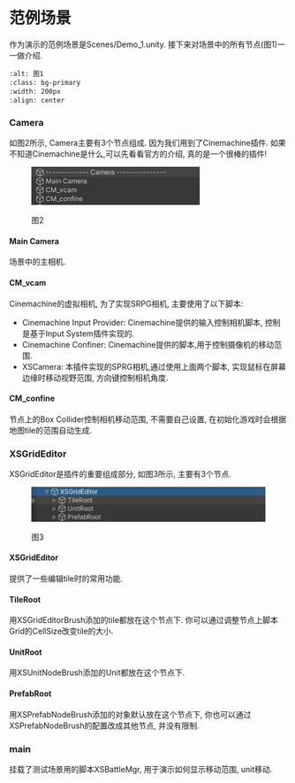 # 范例场景

作为演示的范例场景是Scenes/Demo\_1.unity. 接下来对场景中的所有节点(图1)一一做介绍.

```{image} assets/image7.png
:alt: 图1
:class: bg-primary
:width: 200px
:align: center
```


### Camera

如图2所示, Camera主要有3个节点组成. 因为我们用到了Cinemachine插件. 如果不知道Cinemachine是什么,可以先看看官方的介绍, 真的是一个很棒的插件!

<figure><img src="assets/image (1).png" alt=""><figcaption><p>图2</p></figcaption></figure>

#### Main Camera

场景中的主相机.

#### CM\_vcam

Cinemachine的虚拟相机, 为了实现SRPG相机, 主要使用了以下脚本:

* Cinemachine Input Provider: Cinemachine提供的输入控制相机脚本, 控制是基于Input System插件实现的.
* Cinemachine Confiner: Cinemachine提供的脚本,用于控制摄像机的移动范围.
* XSCamera: 本插件实现的SPRG相机,通过使用上面两个脚本, 实现鼠标在屏幕边缘时移动视野范围, 方向键控制相机角度.

#### CM\_confine

节点上的Box Collider控制相机移动范围, 不需要自己设置, 在初始化游戏时会根据地图tile的范围自动生成.



### XSGridEditor

XSGridEditor是插件的重要组成部分, 如图3所示, 主要有3个节点.

<figure><img src="assets/image (9).png" alt=""><figcaption><p>图3</p></figcaption></figure>

#### XSGridEditor

提供了一些编辑tile时的常用功能.

#### TileRoot

用XSGridEditorBrush添加的tile都放在这个节点下. 你可以通过调整节点上脚本Grid的CellSize改变tile的大小.

#### UnitRoot

用XSUnitNodeBrush添加的Unit都放在这个节点下.

#### PrefabRoot

用XSPrefabNodeBrush添加的对象默认放在这个节点下, 你也可以通过XSPrefabNodeBrush的配置改成其他节点, 并没有限制.

### main

挂载了测试场景用的脚本XSBattleMgr, 用于演示如何显示移动范围, unit移动.
